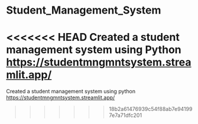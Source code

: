 # Student_Management_System
<<<<<<< HEAD
Created a student management system using Python
https://studentmngmntsystem.streamlit.app/
=======
Created a student management system using python
https://studentmngmntsystem.streamlit.app/
>>>>>>> 18b2a61476939c54f88ab7e941997e7a71dfc201
